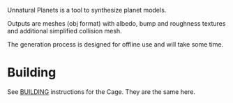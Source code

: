 
Unnatural Planets is a tool to synthesize planet models.

Outputs are meshes (obj format) with albedo, bump and roughness textures and additional simplified collision mesh.

The generation process is designed for offline use and will take some time.

# Building

See [BUILDING](https://github.com/ucpu/cage/blob/master/BUILDING.md) instructions for the Cage. They are the same here.

